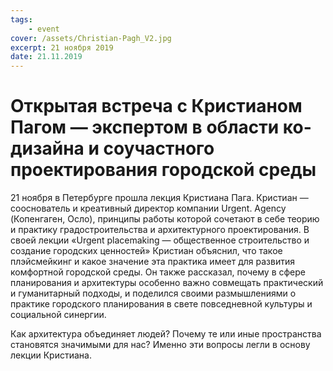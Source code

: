 ```yaml
---
tags:
    - event
cover: /assets/Christian-Pagh_V2.jpg
excerpt: 21 ноября 2019
date: 21.11.2019
---
```


# Открытая встреча с Кристианом Пагом — экспертом в области ко-дизайна и соучастного проектирования городской среды

21 ноября в Петербурге прошла лекция Кристиана Пага. Кристиан — сооснователь и креативный директор компании Urgent. Agency (Копенгаген, Осло), принципы работы которой сочетают в себе теорию и практику градостроительства и архитектурного проектирования. В своей лекции «Urgent placemaking — общественное строительство и создание городских ценностей» Кристиан объяснил, что такое плэйсмейкинг и какое значение эта практика имеет для развития комфортной городской среды. Он также рассказал, почему в сфере планирования и архитектуры особенно важно совмещать практический и гуманитарный подходы, и поделился своими размышлениями о практике городского планирования в свете повседневной культуры и социальной синергии.

Как архитектура объединяет людей? Почему те или иные пространства становятся значимыми для нас? Именно эти вопросы легли в основу лекции Кристиана. 



